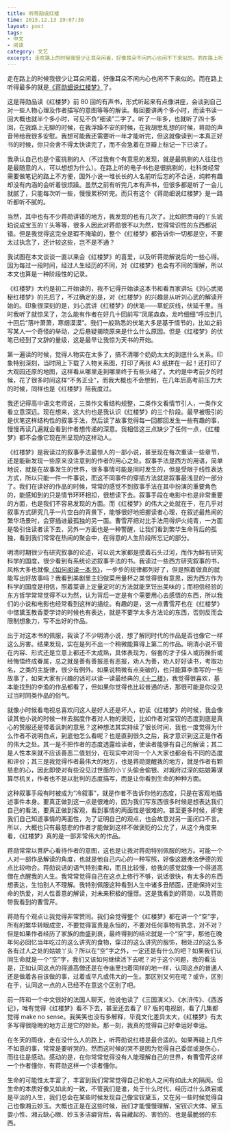```yaml
---
title: 听蒋勋说红楼
time: 2015.12.13 19:07:30
layout: post
tags:
- 中文
- 阅读
category: 文艺
excerpt: 走在路上的时候我很少让耳朵闲着，好像耳朵不闲内心也闲不下来似的。而在路上听得最多的就是<a href="http://book.douban.com/subject/5913472/" target="_blank">《蒋勋细说红楼梦》</a>了。这是蒋勋品读《红楼梦》前 80 回的有声书，形式听起来有点像讲座。每回要讲两个多小时，而读书读一回大概也就半个多小时，可见不负“细读”二字了。听了一年多，也就听了四十多回，在我路上无聊的时候，在我浮躁不安的时候，在我胡思乱想的时候，蒋勋的声音带给我很多安慰。我想可能我还需要听一年才能听完，但这就像读到一本真正好书的时候，你只会舍不得太快读完了，而不会急着在豆瓣上标记一下已读了。
---
```


走在路上的时候我很少让耳朵闲着，好像耳朵不闲内心也闲不下来似的。而在路上听得最多的就是<a href="http://book.douban.com/subject/5913472/" target="_blank">《蒋勋细说红楼梦》</a>了。

这是蒋勋品读《红楼梦》前 80 回的有声书，形式听起来有点像讲座，会谈到自己对一些人物心理及作者描写的意图等等的解读。每回要讲两个多小时，而读书读一回大概也就半个多小时，可见不负“细读”二字了。听了一年多，也就听了四十多回，在我路上无聊的时候，在我浮躁不安的时候，在我胡思乱想的时候，蒋勋的声音带给我很多安慰。我想可能我还需要听一年才能听完，但这就像读到一本真正好书的时候，你只会舍不得太快读完了，而不会急着在豆瓣上标记一下已读了。

我承认自己也是个蛮挑剔的人（不过我有个有意思的发现，就是最挑剔的人往往也是最随意的人，可以想想为什么）。在路上听的电子书也是很挑剔的，社科类经常需要做笔记的路上不方便，国外小说一堆长长的人名前听后忘的不合适，纯粹有趣却没有内涵的会听着很烦躁。虽然之前有听完几本有声书，但很多都是听了一会儿就腻了，只能每次听一些，慢慢累积听完。而只有这个《蒋勋细说红楼梦》是一路听都听不腻的。

当然，其中也有不少蒋勋讲错的地方，我发现的也有几次了。比如把贾母的丫头琥珀说成宝玉的丫头等等，很多人因此对蒋勋很不以为然，觉得常识性的东西都说错。但是我觉得这完全是瑕不掩瑜的，整个《红楼梦》都告诉你一切都是空，不要太过执念了，还计较这些，岂不是不通？

我试图在本文谈谈一直以来会《红楼梦》的喜爱，以及听蒋勋解说后的一些心得。因为每过一段时间，经过人生经历的不同，对《红楼梦》也会有不同的理解，所以本文也算是一种阶段性的记录。

《红楼梦》大约是初二开始读的，我不记得开始读这本书和看百家讲坛《刘心武揭秘红楼梦》的先后了，不过确定的是，对《红楼梦》的兴趣是从听刘心武的解读开始的。印象很深刻的是，刘心武讲《红楼梦》的伏笔——草蛇灰线，伏延千里。当时我听了就惊呆了，怎么能有作者在好几十回前写“凤尾森森，龙吟细细”呼应到几十回后“落叶萧萧，寒烟漠漠”。我们一般熟悉的伏笔大多是基于情节的，比如之前写某人一个奇怪的举动，之后悬疑揭晓原来是什么什么原因。但是《红楼梦》的伏笔已经到了文辞的量级，这是最早让我惊为天书的开始。

第一遍读的时候，觉得人物实在太多了，搞不清哪个奶奶太太的到底什么关系。印象特别深刻，当时网上下载了人物关系图，打印了两张 A3 纸拼在一起！还打印了大观园还原的地图，这样看从哪里走到哪里终于有些头绪了。大约是中考前夕的时候，花了很多时间这样“不务正业”，而我大概也不会想到，在几年后高考前压力大的时候，同样也是《红楼梦》陪我度过。

我还记得高中语文老师说，三类作文看结构规整，二类作文看情节引人，一类作文看立意深远。现在想来，这大约也是我认识《红楼梦》的三个阶段。最早被吸引的是伏笔这样结构性的叙事手法，然后读了故事觉得每一回都回发生一些有趣的事，慢慢再读几遍就会看到作者想传递的深意。我相信这三点缺少了任何一点，《红楼梦》都不会像它现在所呈现的这样动人。

《红楼梦》是我读过的叙事手法最惊人的一部小说，甚至现在每次重读一些章节，还是能新发现一些原来没注意到的作者的用心之处。叙事手法是西方的用语，简单地说，就是在故事发生的世界，很多事情可能是同时发生的，但是受限于线性表达方式，所以只能一件一件事说，而这不同事件的穿插方法就是叙事最浅显的一部分了。我们在读好的作品的时候，常常的感觉不到叙事手法在其中扮演的重要角色的，能感知到的只是情节环环相扣，很想读下去。叙事手段在电影中也是非常重要的方面，也是我们不容易发现的方面。而《红楼梦》的伟大之处就在于，在几乎对叙事方式研究几乎一片空白的背景下，能够很好地把握读者心理，在叙述最热闹的繁华场景时，会穿插进最孤独的另一面。曹雪芹把对比手法用得炉火纯青，一方面是吸引住读者读下去，另外一方面也是一种警醒，让我们看到繁华生命背后的孤独，看到我们常常在热闹的聚会中，在得意的人生阶段所忘记的部分。

明清时期很少有研究叙事的论述，可以说大家都是摸着石头过河，而作为鲜有研究科学的国度，很少看到有系统论述叙事手法的书。我读过一些西方研究叙事的书，风格大多也就像<a href="http://book.douban.com/subject/1013208/" target="_blank">《如何阅读一本书》</a>，一步步的规律都列好了，但是照着做真的就能写出好故事吗？我看到美剧里主妇做菜用量杯之类觉得很有意思，因为西方作为科学的国度是相信，照着菜谱上定量定时的方法就能烹饪出美味的；而相信经验的东方哲学常常觉得不以为然，认为背后一定是有个需要用心去感悟的东西，所以我们的小说和电影也经常看到这样的描绘。有趣的是，这一点曹雪芹也在《红楼梦》中借黛玉教香菱学诗的时候也有表达，就是不要学太多方法论的东西，否则反而会限制想象力，写不出好的作品。

出于对这本书的佩服，我读了不少明清小说，想了解同时代的作品是否也像它一样这么厉害。结果发现，实在是列不出一个稍微能算得上第二的作品。明清小说不管在内容、形式还是立意上都还不太成熟，具体表现为，俗套的才子佳人或历挫折或经悔悟终成眷属，总之就是善有善报恶有恶报，劝人为善，劝人好好读书，考取功名，之类的主旋律，很少有例外。如果说稍微有点突破的，也只能算李渔写的一些故事了，如果大家有兴趣的话可以读一读最经典的<a href="http://book.douban.com/subject/2267558/" target="_blank">《十二楼》</a>，我觉得很喜欢，基本能找到的李渔的作品都看了，但如果你觉得也比较普通的话，那很可能是你没见过当时同类作品的俗气。

就像小时候看电视总喜欢问这人是好人还是坏人，初读《红楼梦》的时候，我会像读其他小说的时候一样去揣度作者对人物的褒贬，比如作者对宝钗的态度到底是真心的赞服还是带着讽刺的意思？这种想法其实持续了很长时间，我也一度觉得为什么作者不说明白点，到底他怎么看呢？也是直到很久之后，我才意识到这正是作者的伟大之处。其一是不把作者的态度透露给读者，使读者能够有自己的解读；其二是人性本来就不应该善恶二值划分，在现实中对同一个人大家也都会有不同的态度和评价；其三是我觉得作者最伟大的地方，也是蒋勋提醒我的地方，就是作者有颗慈悲的心，因此即使对有些没见过世面的小丫头偷金偷银、对城府过深的姑娘筹谋算尽机关，作者也不是以批判的态度描写，而是让你看到生命的种种方面。

这种叙事手段有时被成为“冷叙事”，就是作者不告诉你他的态度，只是在客观地描述事件本身。要真正做到这一点是很难的，因为我们写东西很多时候是想表达我们自己的看法，要真正做到客观，看到事情的两面性是很难的。甚至更多时候，即使我们自己知道事情的两面性，为了证明自己的观点，也会故意对另一面闭口不言。所以，大概也只有最慈悲的作者才能做到这样不做褒贬的公允了，从这个角度来看，《红楼梦》真的是一部非常伟大的作品。

蒋勋常常以菩萨心看待作者的意图，这也是让我对蒋勋特别佩服的地方。可能一个人对一部作品解读的角度，也就是他自己内心的一种写照，好像这跟弗洛伊德的观点比较吻合。蒋勋说话的语气特别柔和，而且比较慢，给我的感觉就像一个得道高僧在点醒我的人生。我常常觉得自己在这点上修行不够，说话很快，有太多的东西想表达，生怕别人不理解。我特别佩服这种看到人生中诸多丑陋面，还能保持对生命的热爱，对人性善意的解读，对未来积极的憧憬。这是我看到的蒋勋，以及蒋勋带我看到的曹雪芹。

蒋勋有个观点让我觉得非常赞同。我们会觉得整个《红楼梦》都在讲一个“空”字，所有的繁华转眼成空，不要觉得富贵是永恒的，不要对任何事物有执念，对不对？但是如果作者经历了家族的由盛到衰，最终得到的结论就是一个“空”字，那他在晚年何必回忆当年吃过的这么讲究的食物，穿过的这么讲究的服饰，相处过的这么多各有过人之处的姑娘丫头？所以在“空”字之外，一定还是有什么的吧？如果我们认同生命就是一个“空”字，我们又该如何继续活下去呢？对于这个问题，我的看法是，正如认同这点的得道高僧还是在寺庙里扫着同样的地一样，认同这点的普通人还是做着各自该做的事，过着或平凡或伟大的一生。那区别又何在呢？或许，区别在于，认同这一点的人已经不在意这个区别了吧。

前一阵和一个中文很好的法国人聊天，他说他读了《三国演义》、《水浒传》、《西游记》，唯有觉得《红楼梦》看不下去，甚至还去看了 87 版的电视剧，看了几集都觉得 make no sense。我笑笑也没有多解释，毕竟文化差异太大，《红楼梦》有太多写得很隐晦的地方正是它的妙处。那一刻，我真的觉得自己好幸运好幸运。

在冬天的雨夜，走在没什么人的路上，听蒋勋说红楼是最合适的。如果再碰上几件不如意的事，常常是要听哭的。然而这时候的哭不是因为觉得自己委屈或是伤心，而往往是感动。感动的是，在你常常觉得没有人能理解自己的世界，有曹雪芹这样一个作者懂你，有蒋勋这样一个读者懂你。

生命的可能性太丰富了，丰富到我们常常觉得自己和他人之间有如此大的隔阂。但生命的本质好像又如此的一致，不管我们是谁，处于什么时代，经历过什么跌宕或是平淡的人生，我们总会在某些时候发现自己像宝钗黛玉，又在另一些时候觉得自己也像湘云妙玉。大概也正是在这些时候，我们才能慢慢理解，宝钗识大体、黛玉耍小性、湘云缺心眼、妙玉多洁癖背后，各自藏起的、害怕的、也是最脆弱的东西。
